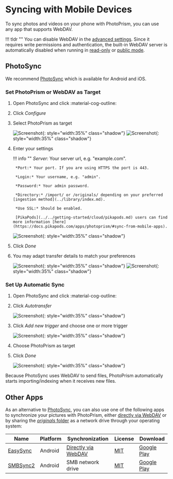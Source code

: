 # Syncing with Mobile Devices #

To sync photos and videos on your phone with PhotoPrism, you can use any app that supports WebDAV.

!!! tldr ""
    You can disable WebDAV in the [advanced settings](../settings/advanced.md). Since it requires write permissions and authentication, the built-in WebDAV server is automatically disabled when running in [read-only](../../getting-started/config-options.md#feature-flags) or [public mode](../../getting-started/config-options.md#authentication).

## PhotoSync ##

We recommend [PhotoSync](https://link.photoprism.app/photosync) which is available for Android and iOS.

### Set PhotoPrism or WebDAV as Target ###

1. Open PhotoSync and click :material-cog-outline:
2. Click *Configure*
3. Select PhotoPrism as target

    ![Screenshot](img/photosync-1.jpg){: style="width:35%" class="shadow"}
    ![Screenshot](img/photosync-2.jpg){: style="width:35%" class="shadow"}

4. Enter your settings

    !!! info ""
        *Server:* Your server url, e.g. "example.com".
        
        *Port:* Your port. If you are using HTTPS the port is 443.

        *Login:* Your username, e.g. "admin".
        
        *Password:* Your admin password.

        *Directory:* /import/ or /originals/ depending on your preferred [ingestion method](../library/index.md).
        
        *Use SSL:* Should be enabled.

        [PikaPods](../../getting-started/cloud/pikapods.md) users can find more information [here](https://docs.pikapods.com/apps/photoprism/#sync-from-mobile-apps). 

      ![Screenshot](img/photosync-3.jpg){: style="width:35%" class="shadow"}

6. Click *Done*
7. You may adapt transfer details to match your preferences

      ![Screenshot](img/photosync-4.jpg){: style="width:35%" class="shadow"}
      ![Screenshot](img/photosync-5.jpg){: style="width:35%" class="shadow"}

### Set Up Automatic Sync ###

1. Open PhotoSync and click :material-cog-outline:
2. Click *Autotransfer*

      ![Screenshot](img/photosync-1.jpg){: style="width:35%" class="shadow"}

3. Click *Add new trigger* and choose one or more trigger

      ![Screenshot](img/photosync-6.jpg){: style="width:35%" class="shadow"}

4. Choose PhotoPrism as target
5. Click *Done*

      ![Screenshot](img/photosync-7.jpg){: style="width:35%" class="shadow"}

Because PhotoSync uses WebDAV to send files, PhotoPrism automatically starts importing/indexing when it receives new files.

## Other Apps ##

As an alternative to [PhotoSync](#photosync), you can also use one of the following apps to synchronize your pictures with PhotoPrism, either [directly via WebDAV](webdav.md#server-url) or by sharing the [*originals* folder](../backups/folders.md#originals) as a network drive through your operating system:

| Name                                             | Platform | Synchronization                             | License                                                       | Download                                                                                                                                                    |
|--------------------------------------------------|----------|---------------------------------------------|---------------------------------------------------------------|-------------------------------------------------------------------------------------------------------------------------------------------------------------|
| [EasySync](https://github.com/phpbg/easysync)    | Android  | [Directly via WebDAV](webdav.md#server-url) | [MIT](https://github.com/phpbg/easysync/blob/main/LICENSE)    | [Google Play](https://play.google.com/store/apps/details?id=com.phpbg.easysync&pcampaignid=pcampaignidMKT-Other-global-all-co-prtnr-py-PartBadge-Mar2515-1) |
| [SMBSync2](https://github.com/Sentaroh/SMBSync2) | Android  | SMB network drive                           | [MIT](https://github.com/Sentaroh/SMBSync2/blob/2.55/LICENSE) | [Google Play](https://play.google.com/store/apps/details?id=com.sentaroh.android.SMBSync2)                                                                  |